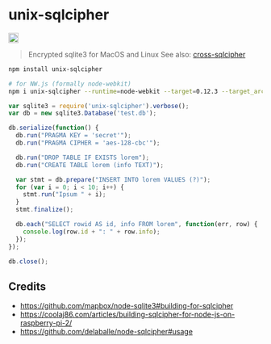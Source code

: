 # unix-sqlcipher

<a href="https://circleci.com/gh/fritx/unix-sqlcipher/tree/dev"><img height="20" src="https://circleci.com/gh/fritx/unix-sqlcipher/tree/dev.svg?style=svg"></a>

> Encrypted sqlite3 for MacOS and Linux
> See also: [cross-sqlcipher](https://github.com/fritx/cross-sqlcipher)

```sh
npm install unix-sqlcipher

# for NW.js (formally node-webkit)
npm i unix-sqlcipher --runtime=node-webkit --target=0.12.3 --target_arch=x64
```

```js
var sqlite3 = require('unix-sqlcipher').verbose();
var db = new sqlite3.Database('test.db');

db.serialize(function() {
  db.run("PRAGMA KEY = 'secret'");
  db.run("PRAGMA CIPHER = 'aes-128-cbc'");

  db.run("DROP TABLE IF EXISTS lorem");
  db.run("CREATE TABLE lorem (info TEXT)");

  var stmt = db.prepare("INSERT INTO lorem VALUES (?)");
  for (var i = 0; i < 10; i++) {
    stmt.run("Ipsum " + i);
  }
  stmt.finalize();

  db.each("SELECT rowid AS id, info FROM lorem", function(err, row) {
    console.log(row.id + ": " + row.info);
  });
});

db.close();
```

## Credits

- https://github.com/mapbox/node-sqlite3#building-for-sqlcipher
- https://coolaj86.com/articles/building-sqlcipher-for-node-js-on-raspberry-pi-2/
- https://github.com/delaballe/node-sqlcipher#usage
